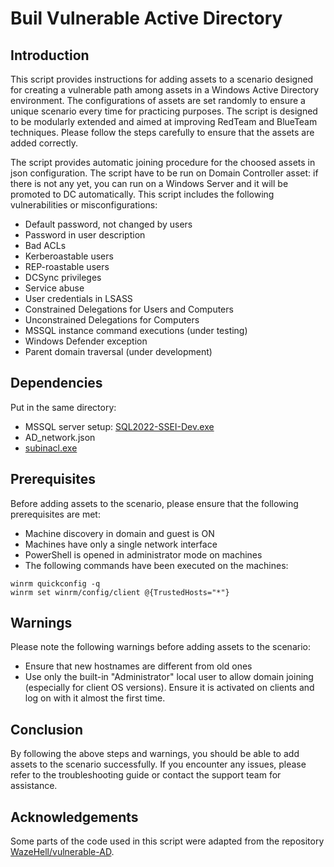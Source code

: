 # Buil Vulnerable Active Directory

## Introduction
This script provides instructions for adding assets to a scenario designed for creating a vulnerable path among assets in a Windows Active Directory environment. The configurations of assets are set randomly to ensure a unique scenario every time for practicing purposes. The script is designed to be modularly extended and aimed at improving RedTeam and BlueTeam techniques.
Please follow the steps carefully to ensure that the assets are added correctly.

The script provides automatic joining procedure for the choosed assets in json configuration. The script have to be run on Domain Controller asset: if there is not any yet, you can run on a Windows Server and it will be promoted to DC automatically.
This script includes the following vulnerabilities or misconfigurations:

- Default password, not changed by users
- Password in user description
- Bad ACLs
- Kerberoastable users
- REP-roastable users
- DCSync privileges
- Service abuse
- User credentials in LSASS
- Constrained Delegations for Users and Computers
- Unconstrained Delegations for Computers
- MSSQL instance command executions (under testing)
- Windows Defender exception
- Parent domain traversal (under development)

## Dependencies
Put in the same directory:

- MSSQL server setup: [SQL2022-SSEI-Dev.exe](https://go.microsoft.com/fwlink/p/?linkid=2215158&clcid=0x410&culture=it-it&country=it)
- AD_network.json
- [subinacl.exe](https://social.technet.microsoft.com/wiki/contents/articles/51625.subinacl-a-complete-solution-to-configure-security-permission.aspx)

## Prerequisites
Before adding assets to the scenario, please ensure that the following prerequisites are met:

- Machine discovery in domain and guest is ON
- Machines have only a single network interface
- PowerShell is opened in administrator mode on machines
- The following commands have been executed on the machines:

```
winrm quickconfig -q
winrm set winrm/config/client @{TrustedHosts="*"}
```

## Warnings
Please note the following warnings before adding assets to the scenario:

- Ensure that new hostnames are different from old ones
- Use only the built-in "Administrator" local user to allow domain joining (especially for client OS versions). Ensure it is activated on clients and log on with it almost the first time.

## Conclusion
By following the above steps and warnings, you should be able to add assets to the scenario successfully. If you encounter any issues, please refer to the troubleshooting guide or contact the support team for assistance.

## Acknowledgements
Some parts of the code used in this script were adapted from the repository [WazeHell/vulnerable-AD](https://github.com/WazeHell/vulnerable-AD).




